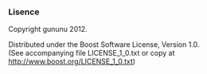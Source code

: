 
### Lisence
Copyright gununu 2012.

Distributed under the Boost Software License, Version 1.0.  
(See accompanying file LICENSE_1_0.txt or copy at http://www.boost.org/LICENSE_1_0.txt)  
